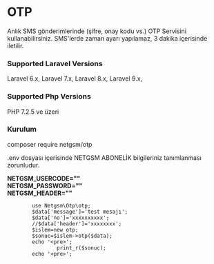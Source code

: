 


# OTP 

Anlık SMS gönderimlerinde (şifre, onay kodu vs.) OTP Servisini kullanabilirsiniz.
SMS'lerde zaman ayarı yapılamaz, 3 dakika içerisinde iletilir.

### Supported Laravel Versions

Laravel 6.x, Laravel 7.x, Laravel 8.x, Laravel 9.x, 

### Supported Php Versions

PHP 7.2.5 ve üzeri

### Kurulum

composer require netgsm/otp 

.env  dosyası içerisinde NETGSM ABONELİK bilgileriniz tanımlanması zorunludur.  

<b>NETGSM_USERCODE=""</b>  
<b>NETGSM_PASSWORD=""</b>  
<b>NETGSM_HEADER=""</b>  



```
        use Netgsm\Otp\otp;
    	$data['message']='test mesajı';
        $data['no']='xxxxxxxxxx';
        //$data['header']='xxxxxxxx';
        $islem=new otp;
        $sonuc=$islem->otp($data);
        echo '<pre>';
                print_r($sonuc);
        echo '<pre>';
```


